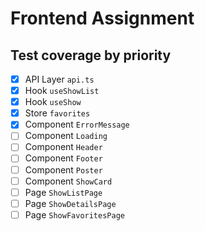 # Frontend Assignment

## Test coverage by priority

- [x] API Layer `api.ts`
- [x] Hook `useShowList`
- [x] Hook `useShow`
- [x] Store `favorites`
- [x] Component `ErrorMessage`
- [ ] Component `Loading`
- [ ] Component `Header`
- [ ] Component `Footer`
- [ ] Component `Poster`
- [ ] Component `ShowCard`
- [ ] Page `ShowListPage`
- [ ] Page `ShowDetailsPage`
- [ ] Page `ShowFavoritesPage`
